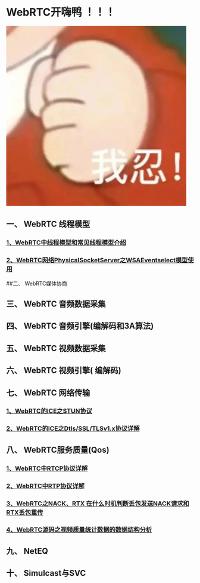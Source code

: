 # WebRTC开嗨鸭 ！！！

![](https://github.com/chensongpoixs/chensongpoixs/blob/master/img/1.pic.JPG?raw=true)

## 一、 WebRTC 线程模型

###  [1、WebRTC中线程模型和常见线程模型介绍](https://chensongpoixs.github.io/2021/12/11/WebRTC%E4%B8%AD%E7%BA%BF%E7%A8%8B%E6%A8%A1%E5%9E%8B%E5%92%8C%E5%B8%B8%E8%A7%81%E7%BA%BF%E7%A8%8B%E6%A8%A1%E5%9E%8B%E4%BB%8B%E7%BB%8D/#/)

### [2、WebRTC网络PhysicalSocketServer之WSAEventselect模型使用](https://chensongpoixs.github.io/2022/01/02/WebRTC%E7%BD%91%E7%BB%9CPhysicalSocketServer%E4%B9%8BWSAEventselect%E6%A8%A1%E5%9E%8B%E4%BD%BF%E7%94%A8/)

##二、 WebRTC媒体协商




## 三、 WebRTC 音频数据采集

## 四、 WebRTC 音频引擎(编解码和3A算法) 

## 五、 WebRTC 视频数据采集

## 六、 WebRTC 视频引擎( 编解码)

## 七、 WebRTC  网络传输

### [1、WebRTC的ICE之STUN协议](https://blog.csdn.net/Poisx/article/details/124521731)

### [2、WebRTC的ICE之Dtls/SSL/TLSv1.x协议详解](https://blog.csdn.net/Poisx/article/details/124918704)

## 八、 WebRTC服务质量(Qos)

### [1、WebRTC中RTCP协议详解](https://blog.csdn.net/Poisx/article/details/121364934)

### [2、WebRTC中RTP协议详解](https://blog.csdn.net/Poisx/article/details/125037393)

### [3、WebRTC之NACK、RTX 在什么时机判断丢包发送NACK请求和RTX丢包重传](#)

### [4、WebRTC源码之视频质量统计数据的数据结构分析](#)

## 九、 NetEQ

## 十、 Simulcast与SVC